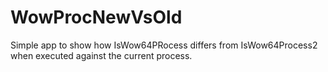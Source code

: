 # WowProcNewVsOld
Simple app to show how IsWow64PRocess differs from IsWow64Process2 when executed against the current process. 

